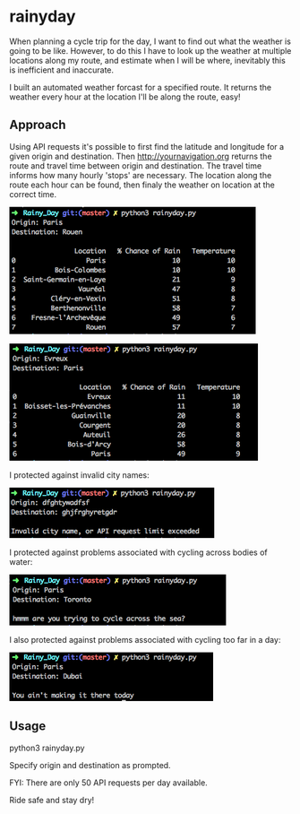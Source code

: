 # rainyday

When planning a cycle trip for the day, I want to find out what the weather is going to be like.
However, to do this I have to look up the weather at multiple locations along my route,
and estimate when I will be where, inevitably this is inefficient and inaccurate.

I built an automated weather forcast for a specified route.
It returns the weather every hour at the location I'll be along the route, easy!

## Approach

Using API requests it's possible to first find the latitude and longitude for a given origin and destination.
Then http://yournavigation.org returns the route and travel time between origin and destination.
The travel time informs how many hourly 'stops' are necessary.
The location along the route each hour can be found, then finaly the weather on location at the correct time.

![image of correct output](./images/Paris-Rouen.png)

![image of correct output2](./images/Evreux-Paris.png)
<br />

I protected against invalid city names:

![image of Invalid city name](./images/Invalidcityname.png)

I protected against problems associated with cycling across bodies of water:

![image of Paris-Toronto](./images/Paris-Toronto,acrosssea.png)

I also protected against problems associated with cycling too far in a day:

![image of Paris-Dubai](./images/Paris-Dubai,toofar.png)

## Usage

python3 rainyday.py

Specify origin and destination as prompted.

FYI: There are only 50 API requests per day available.

Ride safe and stay dry!
